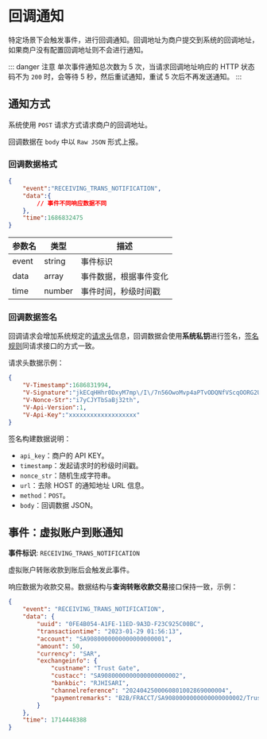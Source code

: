 # 回调通知

特定场景下会触发事件，进行回调通知。回调地址为商户提交到系统的回调地址，如果商户没有配置回调地址则不会进行通知。

::: danger 注意
单次事件通知总次数为 5 次，当请求回调地址响应的 HTTP 状态码不为 `200` 时，会等待 5 秒，然后重试通知，重试 5 次后不再发送通知。
:::

## 通知方式

系统使用 `POST` 请求方式请求商户的回调地址。

回调数据在 `body` 中以 `Raw JSON` 形式上报。

### 回调数据格式

```json
{
    "event":"RECEIVING_TRANS_NOTIFICATION",
    "data":{
        // 事件不同响应数据不同
    },
    "time":1686832475
}
```

| **参数名** | **类型** | **描述**               |
| ---------- | -------- | ---------------------- |
| event      | string   | 事件标识               |
| data       | array    | 事件数据，根据事件变化 |
| time       | number   | 事件时间，秒级时间戳   |

### 回调数据签名

回调请求会增加系统规定的[请求头](/zh/virtualAccountApi/apiRule/header)信息，回调数据会使用**系统私钥**进行签名，[签名规则](/zh/virtualAccountApi/apiRule/sign)同请求接口的方式一致。

请求头数据示例：

```json
{
    "V-Timestamp":1686831994,
    "V-Signature":"jkECqHHhr0DxyM7mp\/I\/7n56OwoMvp4aPTvODQNfVScqOORG2UIQrMcr6F4MnjM+Zh++UFHLERXAKQSuozi4fAnqxA9iC0c9QUqYqluUQ4LVV0Ql6fgoqvRhU3i4EZrrXa7neaQW06hqbDGOt2VPX\/\/MxHJbickvTZooOkoqdekyc22XXFQpoEOm5NQFoZP\/HflAZSTSIiOdx4YGhGs65NGy8gMkdnUFJhtrzjKVefVMX9GchN\/l3Oq35vNnbjTC6Ce9NDbiu3aKfOswjX\/u8l0\/hcbsxpAZabbo+\/ZNwXMftL6a7gxnysO0P9pypJatNViTY4z1Vt2hUEOgjpJyjw==",
    "V-Nonce-Str":"i7yCJYTbSaBj32th",
    "V-Api-Version":1,
    "V-Api-Key":"xxxxxxxxxxxxxxxxxxx"
}
```

签名构建数据说明：

* `api_key`：商户的 API KEY。
* `timestamp`：发起请求时的秒级时间戳。
* `nonce_str`：随机生成字符串。
* `url`：去除 HOST 的通知地址 URL 信息。
* `method`：`POST`。
* `body`：回调数据 JSON。

## 事件：虚拟账户到账通知

**事件标识**: `RECEIVING_TRANS_NOTIFICATION`

虚拟账户转账收款到账后会触发此事件。

响应数据为收款交易。数据结构与**查询转账收款交易**接口保持一致，示例：

```json
{
    "event": "RECEIVING_TRANS_NOTIFICATION",
    "data": {
        "uuid": "0FE4B054-A1FE-11ED-9A3D-F23C925C00BC",
        "transactiontime": "2023-01-29 01:56:13",
        "account": "SA9080000000000000000001",
        "amount": 50,
        "currency": "SAR",
        "exchangeinfo": {
            "custname": "Trust Gate",
            "custacc": "SA9080000000000000000002",
            "bankbic": "RJHISARI",
            "channelreference": "2024042500060801002869000004",
            "paymentremarks": "B2B/FRACCT/SA9080000000000000000002/Trust Gate/B2B"
        }
    },
    "time": 1714448388
}
```